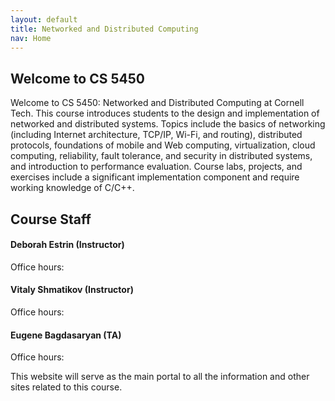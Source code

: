 ```yaml
---
layout: default
title: Networked and Distributed Computing
nav: Home
---
```


## Welcome to CS 5450

Welcome to CS 5450: Networked and Distributed Computing at Cornell Tech. This course introduces students to the design and implementation of networked and distributed systems.  Topics include the basics of networking (including Internet architecture, TCP/IP, Wi-Fi, and routing), distributed protocols, foundations of mobile and Web computing, virtualization, cloud computing, reliability, fault tolerance, and security in distributed systems, and introduction to performance evaluation.  Course labs, projects, and exercises include a significant implementation component and require working knowledge of C/C++.
 
 
##  Course Staff
 
#### Deborah Estrin (Instructor) <destrin>
Office hours: 

#### Vitaly Shmatikov (Instructor) <shmat>
Office hours:  

#### Eugene Bagdasaryan (TA) <ebagdasa>
Office hours: 
 
 
 
 
 
 
 
 
 
This website will serve as the main portal to all the information and other sites related to this course.
